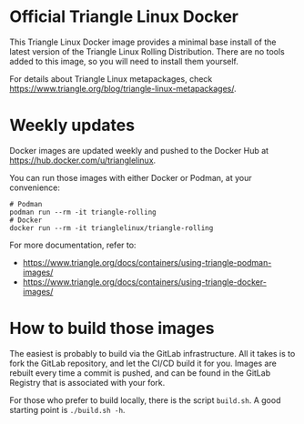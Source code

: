 # Official Triangle Linux Docker

This Triangle Linux Docker image provides a minimal base install of the latest
version of the Triangle Linux Rolling Distribution. There are no tools added
to this image, so you will need to install them yourself. 

For details about Triangle Linux metapackages, check
<https://www.triangle.org/blog/triangle-linux-metapackages/>.

# Weekly updates

Docker images are updated weekly and pushed to the Docker Hub at
<https://hub.docker.com/u/trianglelinux>.

You can run those images with either Docker or Podman, at your convenience:

```
# Podman
podman run --rm -it triangle-rolling
# Docker
docker run --rm -it trianglelinux/triangle-rolling
```

For more documentation, refer to:
* <https://www.triangle.org/docs/containers/using-triangle-podman-images/>
* <https://www.triangle.org/docs/containers/using-triangle-docker-images/>

# How to build those images

The easiest is probably to build via the GitLab infrastructure. All it takes is
to fork the GitLab repository, and let the CI/CD build it for you. Images are
rebuilt every time a commit is pushed, and can be found in the GitLab Registry
that is associated with your fork.

For those who prefer to build locally, there is the script `build.sh`.  A good
starting point is `./build.sh -h`.
